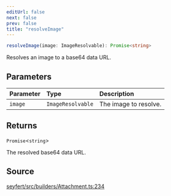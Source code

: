 ```yaml
---
editUrl: false
next: false
prev: false
title: "resolveImage"
---
```


```ts
resolveImage(image: ImageResolvable): Promise<string>
```

Resolves an image to a base64 data URL.

## Parameters

| Parameter | Type | Description |
| :------ | :------ | :------ |
| `image` | `ImageResolvable` | The image to resolve. |

## Returns

`Promise`\<`string`\>

The resolved base64 data URL.

## Source

[seyfert/src/builders/Attachment.ts:234](https://github.com/potoland/potocuit/blob/fe122a1/src/builders/Attachment.ts#L234)
